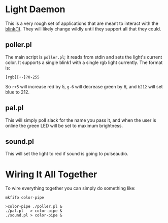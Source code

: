 # Light Daemon

This is a very rough set of applications that are meant to interact with the
[blink(1)](http://blink1.thingm.com/).  They will likely change wildly until
they support all that they could.

## poller.pl

The main script is `poller.pl`; it reads from stdin and sets the light's current
color.  It supports a single blink1 with a single rgb light currently.  The
format is:

`[rgb][+-]?0-255`

So `r+5` will increase red by 5, `g-6` will decrease green by 6, and `b212` will
set blue to 212.

## pal.pl

This will simply poll slack for the name you pass it, and when the user is
online the green LED will be set to maximum brightness.

## sound.pl

This will set the light to red if sound is going to pulseaudio.

# Wiring It All Together

To wire everything together you can simply do something like:

```
mkfifo color-pipe

>color-pipe ./poller.pl &
./pal.pl   > color-pipe &
./sound.pl > color-pipe &

```

